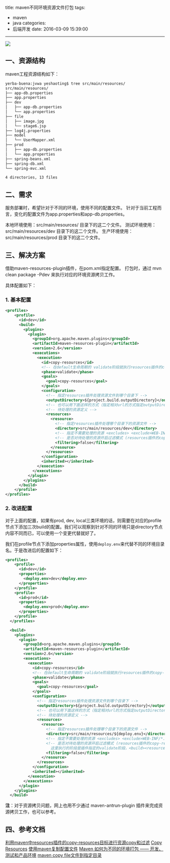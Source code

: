 title: maven不同环境资源文件打包
tags:
  - maven
  - java
categories:
  - 后端开发
date: 2016-03-09 15:39:00
---

<img src="/asserts/images/logo/maven.png" class="img-logo img-center" />


## 一、资源结构
maven工程资源结构如下：
``` bash
yerba-buena:jvwa yeshaoting$ tree src/main/resources/
src/main/resources/
├── app-db.properties
├── app.properties
├── dev
│   ├── app-db.properties
│   └── app.properties
├── file
│   ├── image.jpg
│   └── stage6.jsp
├── log4j.properties
├── model
│   └── UserMapper.xml
├── prod
│   ├── app-db.properties
│   └── app.properties
├── spring-beans.xml
├── spring-db.xml
└── spring-mvc.xml

4 directories, 13 files
```


## 二、需求
服务部署时，希望针对于不同的环境，使用不同的配置文件。
针对于当前工程而言，变化的配置文件为app.properties和app-db.properties。

本地环境使用：src/main/resources/ 目录下的这二个文件。
测试环境使用：src/main/resources/dev 目录下的这二个文件。
生产环境使用：src/main/resources/prod 目录下的这二个文件。


## 三、解决方案
借助maven-resources-plugin插件，在pom.xml指定配置。
打包时，通过 mvn clean package -Pdev 来执行对应的环境资源拷贝工作。

具体配置如下：

### 1. 基本配置
``` xml
<profiles>
    <profile>
      <id>dev</id>
      <build>
        <plugins>
          <plugin>
            <groupId>org.apache.maven.plugins</groupId>
            <artifactId>maven-resources-plugin</artifactId>
            <version>2.6</version>
            <executions>
              <execution>
                <id>copy-resources</id>
                <!-- 在default生命周期的 validate阶段就执行resources插件的copy-resources目标 -->
                <phase>validate</phase>
                <goals>
                  <goal>copy-resources</goal>
                </goals>
                <configuration>
                  <!-- 指定resources插件处理资源文件到哪个目录下 -->
                  <outputDirectory>${project.build.outputDirectory}</outputDirectory>
                  <!-- 也可以用下面这样的方式（指定相对url的方式指定outputDirectory） <outputDirectory>target/classes</outputDirectory> -->
                  <!-- 待处理的资源定义 -->
                  <resources>
                    <resource>
                      <!-- 指定resources插件处理哪个目录下的资源文件 -->
                      <directory>src/main/resources/dev</directory>
                      <!-- 指定不需要处理的资源 <excludes> <exclude>WEB-INF/*.*</exclude> </excludes> -->
                      <!-- 是否对待处理的资源开启过滤模式 (resources插件的copy-resources目标也有资源过滤的功能，这里配置的 这个功能的效果跟<build><resources><resource>下配置的资源过滤是一样的，只不过可能执行的阶段不一样，这里执行的阶段是插件指定的validate阶段，<build><resources><resource>下的配置将是在resources插件的resources目标执行时起作用（在process-resources阶段）) -->
                      <filtering>false</filtering>
                    </resource>
                  </resources>
                </configuration>
                <inherited></inherited>
              </execution>
            </executions>
          </plugin>
        </plugins>
      </build>
    </profile>
</profiles>
```

### 2. 改进配置
对于上面的配置，如果有prod, dev, local三类环境的话，则需要在对应的profile节点下添加三次build的配置。我们可以观察到针对不同的环境只是directory节点内容不同而已，可以使用一个变更代替就好了。

我们在profile节点下添加properties属性，使用`deploy.env`来代替不同的环境目录名。于是改进后的配置如下：
``` xml
<profiles>
    <profile>
      <id>dev</id>
      <properties>
        <deploy.env>dev</deploy.env>
      </properties>
    </profile>
    <profile>
      <id>prod</id>
      <properties>
        <deploy.env>prod</deploy.env>
      </properties>
    </profile>
  </profiles>

  <build>
    <plugins>
      <plugin>
        <groupId>org.apache.maven.plugins</groupId>
        <artifactId>maven-resources-plugin</artifactId>
        <version>2.6</version>
        <executions>
          <execution>
            <id>copy-resources</id>
            <!-- 在default生命周期的 validate阶段就执行resources插件的copy-resources目标 -->
            <phase>validate</phase>
            <goals>
              <goal>copy-resources</goal>
            </goals>
            <configuration>
              <!-- 指定resources插件处理资源文件到哪个目录下 -->
              <outputDirectory>${project.build.outputDirectory}</outputDirectory>
              <!-- 也可以用下面这样的方式（指定相对url的方式指定outputDirectory） <outputDirectory>target/classes</outputDirectory> -->
              <!-- 待处理的资源定义 -->
              <resources>
                <resource>
                  <!-- 指定resources插件处理哪个目录下的资源文件 -->
                  <directory>src/main/resources/${deploy.env}</directory>
                  <!-- 指定不需要处理的资源 <excludes> <exclude>WEB-INF/*.*</exclude> </excludes> -->
                  <!-- 是否对待处理的资源开启过滤模式 (resources插件的copy-resources目标也有资源过滤的功能，这里配置的 这个功能的效果跟<build><resources><resource>下配置的资源过滤是一样的，只不过可能执行的阶段不一样， 
                    这里执行的阶段是插件指定的validate阶段，<build><resources><resource>下的配置将是在resources插件的resources目标执行时起作用（在process-resources阶段）) -->
                  <filtering>false</filtering>
                </resource>
              </resources>
            </configuration>
            <inherited></inherited>
          </execution>
        </executions>
      </plugin>
    </plugins>
  </build>
```

**注**：对于资源拷贝问题，网上也用不少通过 maven-antrun-plugin 插件来完成资源拷贝工作，也可以参考。


## 四、参考文档
[利用maven中resources插件的copy-resources目标进行资源copy和过滤](http://www.tuicool.com/articles/JfaA7r)
[Copy Resources](http://maven.apache.org/plugins/maven-resources-plugin/examples/copy-resources.html)
[使用maven复制配置文件](http://www.blogjava.net/iduido/archive/2013/03/24/396913.html)
[Maven 如何为不同的环境打包 —— 开发、测试和产品环境](https://www.zybuluo.com/haokuixi/note/25985)
[maven copy file文件到指定目录](http://www.tuicool.com/articles/bEbaIz)
